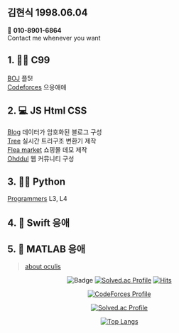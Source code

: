 <div class="text-justify>
<div class="pull-left">

## 김현식 1998.06.04
📱 <b>010-8901-6864</b>  
Contact me whenever you want  

## 1. :biking_man: C99  
[BOJ](https://github.com/oculi-s/Baekjoon) 플5!  
[Codeforces](https://github.com/oculi-s/Codeforces) 으응애애  
  
## 2. :computer: JS Html CSS
[Blog](https://github.com/oculi-s/sample) 데이터가 암호화된 블로그 구성  
[Tree](https://github.com/oculi-s/tree) 실시간 트리구조 변환기 제작  
[Flea market](https://github.com/oculi-s/flea_market) 쇼핑몰 데모 제작  
[Ohddul](https://github.com/oculi-s/ohddul) 웹 커뮤니티 구성  

## 3. :running_man: Python
[Programmers](https://github.com/oculi-s/Programmers) L3, L4  

## 4. :iphone: Swift 응애  
## 5. :robot: MATLAB 응애  
> [about oculis](https://latina.bab2min.pe.kr/xe/lk/oculus?form=oculis)

</div>
<div class="pull-right" align="center">

![Badge](https://cp-logo.vercel.app/codeforces/oculis)
[![Solved.ac Profile](http://mazassumnida.wtf/api/mini/generate_badge?boj=oculis)](https://solved.ac/oculis)
[![Hits](https://hits.seeyoufarm.com/api/count/incr/badge.svg?url=https%3A%2F%2Fgithub.com%2Foculis0925&count_bg=%23000000&title_bg=%23D32424&icon=&icon_color=%23FF5555&title=hits&edge_flat=false)](https://hits.seeyoufarm.com)

[![CodeForces Profile](https://cf.leed.at?id=oculis)](https://codeforces.com/profile/oculis)
                                      
[![Solved.ac Profile](http://mazassumnida.wtf/api/v2/generate_badge?boj=oculis)](https://solved.ac/oculis/)

[![Top Langs](https://github-readme-stats.vercel.app/api/top-langs/?username=oculi-s&layout=compact&hide_border=true&theme=dark&count_private=true)](https://github.com/anuraghazra/github-readme-stats)

</div>
</div>
